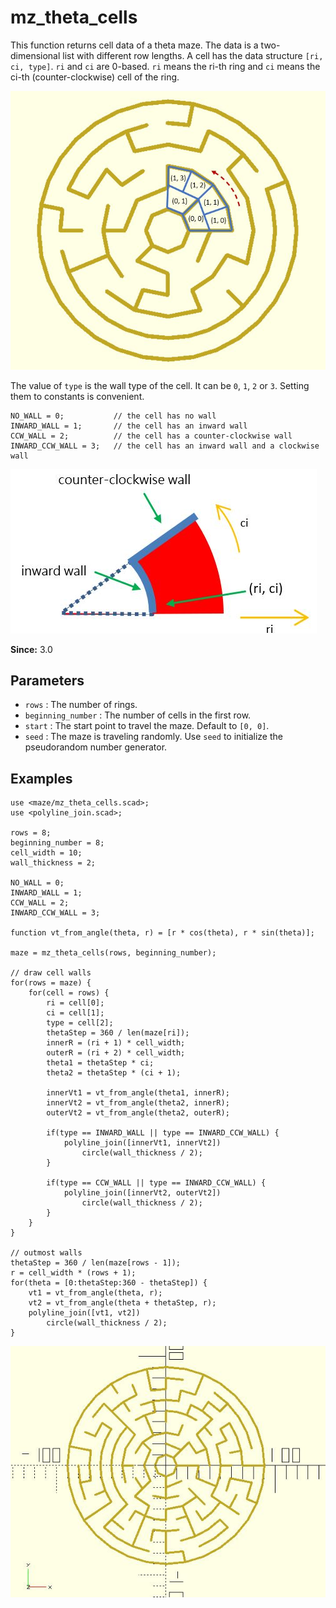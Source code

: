 # mz_theta_cells

This function returns cell data of a theta maze. The data is a two-dimensional list with different row lengths. A cell has the data structure `[ri, ci, type]`. `ri` and `ci` are 0-based. `ri` means the ri-th ring and `ci` means the ci-th (counter-clockwise) cell of the ring. 

![mz_theta_cells](images/lib3x-mz_theta_cells-1.JPG)

The value of `type` is the wall type of the cell. It can be `0`, `1`, `2` or `3`. Setting them to constants is convenient.

	NO_WALL = 0;           // the cell has no wall
	INWARD_WALL = 1;       // the cell has an inward wall
	CCW_WALL = 2;          // the cell has a counter-clockwise wall
	INWARD_CCW_WALL = 3;   // the cell has an inward wall and a clockwise wall

![mz_theta_cells](images/lib3x-mz_theta_cells-2.JPG)

**Since:** 3.0

## Parameters

- `rows` : The number of rings.
- `beginning_number` : The number of cells in the first row.
- `start` : The start point to travel the maze. Default to `[0, 0]`.
- `seed` : The maze is traveling randomly. Use `seed` to initialize the pseudorandom number generator.

## Examples
    
	use <maze/mz_theta_cells.scad>;
	use <polyline_join.scad>;

	rows = 8;
	beginning_number = 8;
	cell_width = 10;
	wall_thickness = 2;

	NO_WALL = 0;           
	INWARD_WALL = 1;      
	CCW_WALL = 2;         
	INWARD_CCW_WALL = 3;   

	function vt_from_angle(theta, r) = [r * cos(theta), r * sin(theta)];

	maze = mz_theta_cells(rows, beginning_number);

	// draw cell walls
	for(rows = maze) {
		for(cell = rows) {
			ri = cell[0];
			ci = cell[1];
			type = cell[2];
			thetaStep = 360 / len(maze[ri]);
			innerR = (ri + 1) * cell_width;
			outerR = (ri + 2) * cell_width;
			theta1 = thetaStep * ci;
			theta2 = thetaStep * (ci + 1);
			
			innerVt1 = vt_from_angle(theta1, innerR);
			innerVt2 = vt_from_angle(theta2, innerR);
			outerVt2 = vt_from_angle(theta2, outerR);
			
			if(type == INWARD_WALL || type == INWARD_CCW_WALL) {
				polyline_join([innerVt1, innerVt2])
				    circle(wall_thickness / 2);
			}

			if(type == CCW_WALL || type == INWARD_CCW_WALL) {
				polyline_join([innerVt2, outerVt2])
				    circle(wall_thickness / 2);
			}
		} 
	}

    // outmost walls
	thetaStep = 360 / len(maze[rows - 1]);
	r = cell_width * (rows + 1);
	for(theta = [0:thetaStep:360 - thetaStep]) {
		vt1 = vt_from_angle(theta, r);
		vt2 = vt_from_angle(theta + thetaStep, r);
		polyline_join([vt1, vt2])
			circle(wall_thickness / 2);
	} 

![mz_theta_cells](images/lib3x-mz_theta_cells-3.JPG)